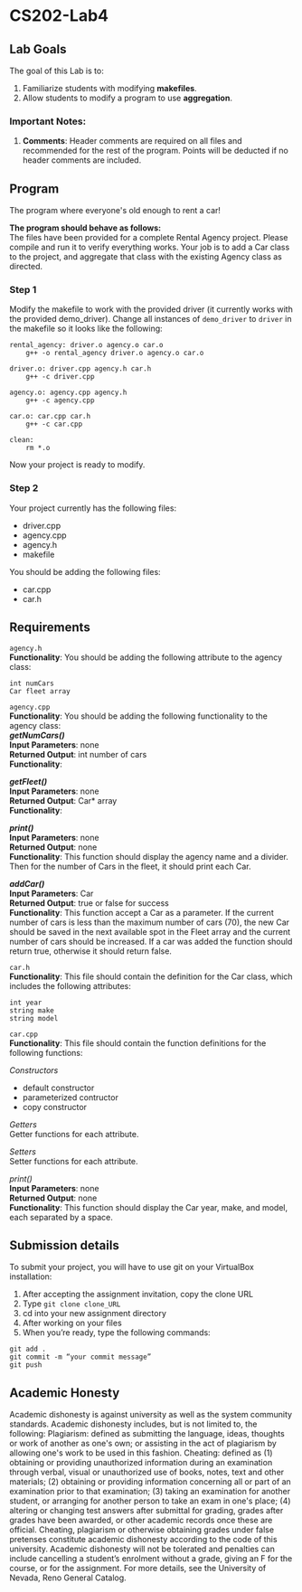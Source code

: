 # CS202-Lab4

## Lab Goals
The goal of this Lab is to:
1.	Familiarize students with modifying **makefiles**.
2.	Allow students to modify a program to use **aggregation**.
### Important Notes:
1.	**Comments**: Header comments are required on all files and recommended for the rest of the program. Points will be deducted if no header comments are included.
## Program
The program where everyone's old enough to rent a car!

**The program should behave as follows:**  
The files have been provided for a complete Rental Agency project. Please compile and run it to verify everything works. Your job is to add a Car class to the project, and aggregate that class with the existing Agency class as directed. 

### Step 1
Modify the makefile to work with the provided driver (it currently works with the provided demo_driver). Change all instances of ```demo_driver``` to ```driver``` in the makefile so it looks like the following:

```
rental_agency: driver.o agency.o car.o
	g++ -o rental_agency driver.o agency.o car.o

driver.o: driver.cpp agency.h car.h
	g++ -c driver.cpp

agency.o: agency.cpp agency.h
	g++ -c agency.cpp

car.o: car.cpp car.h
	g++ -c car.cpp

clean:
	rm *.o
```

Now your project is ready to modify.

### Step 2
Your project currently has the following files:

- driver.cpp
- agency.cpp
- agency.h
- makefile 

You should be adding the following files:
- car.cpp
- car.h

## Requirements
```agency.h```  
**Functionality**: You should be adding the following attribute to the agency class:
```
int numCars
Car fleet array
```
```agency.cpp```  
**Functionality**: You should be adding the following functionality to the agency class:  
***getNumCars()***  
**Input Parameters**: none  
**Returned Output**: int number of cars  
**Functionality**: 

***getFleet()***   
**Input Parameters**: none    
**Returned Output**: Car* array    
**Functionality**: 

***print()***  
**Input Parameters**: none  
**Returned Output**: none  
**Functionality**: This function should display the agency name and a divider. Then for the number of Cars in the fleet, it should print each Car. 

***addCar()***  
**Input Parameters**: Car  
**Returned Output**: true or false for success  
**Functionality**: This function accept a Car as a parameter. If the current number of cars is less than the maximum number of cars (70), the new Car should be saved in the next available spot in the Fleet array and the current number of cars should be increased. If a car was added the function should return true, otherwise it should return false.  

```car.h```  
**Functionality**: This file should contain the definition for the Car class, which includes the following attributes:
```
int year
string make
string model
```
```car.cpp```  
**Functionality**: This file should contain the function definitions for the following functions:

*Constructors*  
- default constructor
- parameterized contructor
- copy constructor 

*Getters*  
Getter functions for each attribute. 

*Setters*  
Setter functions for each attribute.  

*print()*  
**Input Parameters**: none  
**Returned Output**: none  
**Functionality**: This function should display the Car year, make, and model, each separated by a space. 

## Submission details
To submit your project, you will have to use git on your VirtualBox installation:
1.	After accepting the assignment invitation, copy the clone URL
2.	Type 
```git clone clone_URL```
3.	cd into your new assignment directory
4.	After working on your files
5.	When you’re ready, type the following commands: 
```
git add .
git commit -m “your commit message”
git push
```
## Academic Honesty
Academic dishonesty is against university as well as the system community standards. Academic dishonesty includes, but is not limited to, the following:
Plagiarism: defined as submitting the language, ideas, thoughts or work of another as one's own; or assisting in the act of plagiarism by allowing one's work to be used in this fashion.
Cheating: defined as (1) obtaining or providing unauthorized information during an examination through verbal, visual or unauthorized use of books, notes, text and other materials; (2) obtaining or providing information concerning all or part of an examination prior to that examination; (3) taking an examination for another student, or arranging for another person to take an exam in one's place; (4) altering or changing test answers after submittal for grading, grades after grades have been awarded, or other academic records once these are official.
Cheating, plagiarism or otherwise obtaining grades under false pretenses constitute academic
dishonesty according to the code of this university. Academic dishonesty will not be tolerated and
penalties can include cancelling a student’s enrolment without a grade, giving an F for the course, or for the assignment. For more details, see the University of Nevada, Reno General Catalog.
